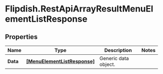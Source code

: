 # Flipdish.RestApiArrayResultMenuElementListResponse

## Properties

Name | Type | Description | Notes
------------ | ------------- | ------------- | -------------
**Data** | [**[MenuElementListResponse]**](MenuElementListResponse.md) | Generic data object. | 


